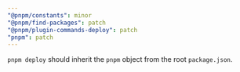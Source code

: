 ```yaml
---
"@pnpm/constants": minor
"@pnpm/find-packages": patch
"@pnpm/plugin-commands-deploy": patch
"pnpm": patch
---
```


`pnpm deploy` should inherit the `pnpm` object from the root `package.json`.

